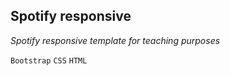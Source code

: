 ## Spotify responsive
*Spotify responsive template for teaching purposes*

`Bootstrap` `CSS` `HTML`
